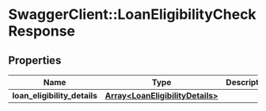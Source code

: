 # SwaggerClient::LoanEligibilityCheckResponse

## Properties
Name | Type | Description | Notes
------------ | ------------- | ------------- | -------------
**loan_eligibility_details** | [**Array&lt;LoanEligibilityDetails&gt;**](LoanEligibilityDetails.md) |  | [optional] 

